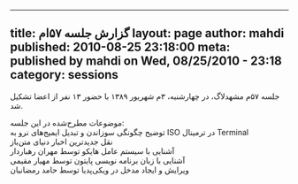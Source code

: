 ----------
title: گزارش جلسه ۵۷‌ام
layout: page
author: mahdi
published: 2010-08-25 23:18:00
meta: published by mahdi on Wed, 08/25/2010 - 23:18
category: sessions
----------
جلسه ۵۷‌م مشهدلاگ، در چهارشنبه، ۳‌م شهریور ۱۳۸۹ با حضور ۱۳ نفر از اعضا تشکیل
شد.  


<!--more-->



موضوعات مطرح‌شده در این جلسه:  
توضیح چگونگی سوزاندن و تبدیل ایمیج‌های نرو به ISO در ترمینال Terminal  
نقل جدیدترین اخبار دنیای متن‌باز  
آشنایی با سیستم عامل هایکو توسط مهران رهباردار  
آشنایی با زبان برنامه نویسی پایتون توسط مهیار مقیمی  
ویرایش و ایجاد مدخل در ویکی‌پدیا توسط حامد رمضانیان
